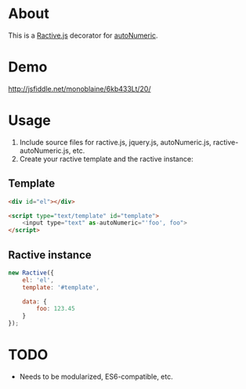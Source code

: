 # About

This is a [Ractive.js](https://ractive.js.org/) decorator for [autoNumeric](https://github.com/autoNumeric/autoNumeric).

# Demo

http://jsfiddle.net/monoblaine/6kb433Lt/20/

# Usage

1. Include source files for ractive.js, jquery.js, autoNumeric.js, ractive-autoNumeric.js, etc.
2. Create your ractive template and the ractive instance:

## Template

```html
<div id="el"></div>

<script type="text/template" id="template">
    <input type="text" as-autoNumeric="'foo', foo">
</script>
```

## Ractive instance

```js
new Ractive({
    el: 'el',
    template: '#template',

    data: {
        foo: 123.45
    }
});
```

# TODO

* Needs to be modularized, ES6-compatible, etc.
